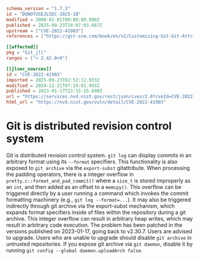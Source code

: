 ```toml
schema_version = "1.7.3"
id = "DONOTUSEJLSEC-2025-18"
modified = 2000-01-01T00:00:00.000Z
published = 2025-09-23T14:07:03.667Z
upstream = ["CVE-2022-41903"]
references = ["https://git-scm.com/book/en/v2/Customizing-Git-Git-Attributes#_export_subst", "https://git-scm.com/docs/pretty-formats#Documentation/pretty-formats.txt-emltltNgttruncltruncmtruncem", "https://github.com/git/git/commit/508386c6c5857b4faa2c3e491f422c98cc69ae76", "https://github.com/git/git/security/advisories/GHSA-475x-2q3q-hvwq", "https://security.gentoo.org/glsa/202312-15", "https://git-scm.com/book/en/v2/Customizing-Git-Git-Attributes#_export_subst", "https://git-scm.com/docs/pretty-formats#Documentation/pretty-formats.txt-emltltNgttruncltruncmtruncem", "https://github.com/git/git/commit/508386c6c5857b4faa2c3e491f422c98cc69ae76", "https://github.com/git/git/security/advisories/GHSA-475x-2q3q-hvwq", "https://security.gentoo.org/glsa/202312-15"]

[[affected]]
pkg = "Git_jll"
ranges = ["< 2.42.0+0"]

[[jlsec_sources]]
id = "CVE-2022-41903"
imported = 2025-09-23T02:52:12.933Z
modified = 2024-11-21T07:24:01.993Z
published = 2023-01-17T23:15:15.690Z
url = "https://services.nvd.nist.gov/rest/json/cves/2.0?cveId=CVE-2022-41903"
html_url = "https://nvd.nist.gov/vuln/detail/CVE-2022-41903"
```

# Git is distributed revision control system

Git is distributed revision control system. `git log` can display commits in an arbitrary format using its `--format` specifiers. This functionality is also exposed to `git archive` via the `export-subst` gitattribute. When processing the padding operators, there is a integer overflow in `pretty.c::format_and_pad_commit()` where a `size_t` is stored improperly as an `int`, and then added as an offset to a `memcpy()`. This overflow can be triggered directly by a user running a command which invokes the commit formatting machinery (e.g., `git log --format=...`). It may also be triggered indirectly through git archive via the export-subst mechanism, which expands format specifiers inside of files within the repository during a git archive. This integer overflow can result in arbitrary heap writes, which may result in arbitrary code execution. The problem has been patched in the versions published on 2023-01-17, going back to v2.30.7. Users are advised to upgrade. Users who are unable to upgrade should disable `git archive` in untrusted repositories. If you expose git archive via `git daemon`, disable it by running `git config --global daemon.uploadArch false`.

